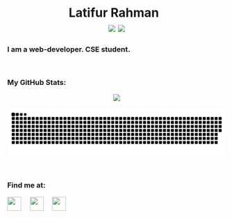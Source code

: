 <p align="center">
<h1 align="center">Latifur Rahman &nbsp;
  <br>
<a href="https://www.github.com/itsLatifur" target="_blank" rel="noreferrer"> <img src="https://img.shields.io/github/followers/itsLatifur?logo=github&style=for-the-badge&color=0891b2&labelColor=1c1917" height="20px" /></a>
<a href="https://www.github.com/itsLatifur" target="_blank" rel="noreferrer"> <img src="https://komarev.com/ghpvc/?username=itsLatifur&label=Profile%20views&color=0e75b6&style=for-the-badge&color=0891b2&labelColor=1c1917" height="20px" /></a>
</h1></p>

<h3> I am a web-developer. CSE student. </h3>

<br>

### My GitHub Stats:

<p align="center">
  <a href="http://www.github.com/itsLatifur">
    <img src="https://github-readme-streak-stats.herokuapp.com/?user=itsLatifur&stroke=0891b2&background=1c1917&ring=0891b2&fire=0891b2&currStreakNum=ffffff&currStreakLabel=0891b2&sideNums=ffffff&sideLabels=ffffff&dates=ffffff&hide_border=true" width="420px", border-radius="20px"/>
  </a>
</p>

<p align="center"> <picture align="center">
  <source media="(prefers-color-scheme: dark)" srcset="https://raw.githubusercontent.com/manekinekko/manekinekko/output/github-snake-dark.svg">
  <source media="(prefers-color-scheme: light)" srcset="https://raw.githubusercontent.com/manekinekko/manekinekko/output/github-snake.svg">
  <img alt="github contribution grid snake animation" src="https://raw.githubusercontent.com/manekinekko/manekinekko/output/github-snake.svg">
</picture> </p>

<br>

### Find me at:


<a href="https://www.github.com/itsLatifur" target="_blank" rel="noreferrer"><img src="https://raw.githubusercontent.com/danielcranney/readme-generator/main/public/icons/socials/github.svg" width="32" height="32" /></a> &nbsp; &nbsp;
<a href="https://www.linkedin.com/in/latifur" target="_blank" rel="noreferrer"><img src="https://raw.githubusercontent.com/danielcranney/readme-generator/main/public/icons/socials/linkedin.svg" width="32" height="32" /></a> &nbsp; &nbsp;
<a href="https://www.youtube.com/LATIFUR" target="_blank" rel="noreferrer"><img src="https://raw.githubusercontent.com/danielcranney/readme-generator/main/public/icons/socials/youtube.svg" width="32" height="32" /></a> &nbsp; &nbsp;
